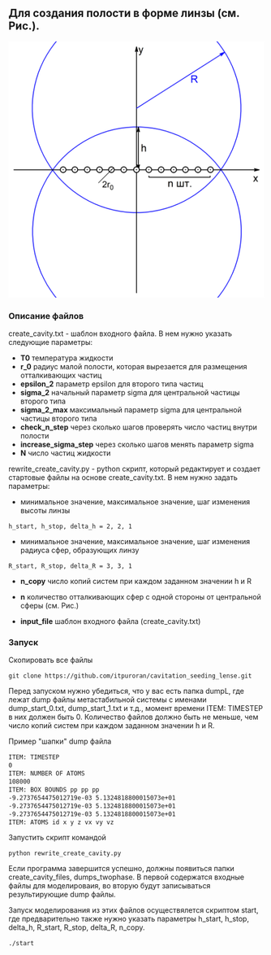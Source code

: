 ## Для создания полости в форме линзы (см. Рис.).
![](fig.jpg)

### Описание файлов

create_cavity.txt - шаблон входного файла. В нем нужно указать следующие параметры:

* **T0** температура жидкости
* **r_0** радиус малой полости, которая вырезается для размещения отталкивающих частиц
* **epsilon_2** параметр epsilon для второго типа частиц
* **sigma_2** начальный параметр sigma для центральной частицы второго типа 
* **sigma_2_max** максимальный параметр sigma для центральной частицы второго типа 
* **check_n_step** через сколько шагов проверять число частиц внутри полости
* **increase_sigma_step** через сколько шагов менять параметр sigma
* **N** число частиц жидкости

rewrite_create_cavity.py - python скрипт, который редактирует и создает стартовые файлы на основе create_cavity.txt. В нем нужно задать параметры:

* минимальное значение, максимальное значение, шаг изменения высоты линзы
```
h_start, h_stop, delta_h = 2, 2, 1
```
* минимальное значение, максимальное значение, шаг изменения радиуса сфер, образующих линзу
```
R_start, R_stop, delta_R = 3, 3, 1
```
* **n_copy** число копий систем при каждом заданном значении h и R

* **n** количество отталкивающих сфер с одной стороны от центральной сферы (см. Рис.)
* **input_file** шаблон входного файла (create_cavity.txt) 

### Запуск

Скопировать все файлы 
```
git clone https://github.com/itpuroran/cavitation_seeding_lense.git
```

Перед запуском нужно убедиться, что у вас есть папка dumpL, где лежат dump файлы метастабильной системы с именами dump_start_0.txt, dump_start_1.txt и т.д., момент времени ITEM: TIMESTEP в них должен быть 0. Количество файлов должно быть не меньше, чем число копий систем при каждом заданном значении h и R.

Пример "шапки" dump файла
```
ITEM: TIMESTEP
0
ITEM: NUMBER OF ATOMS
108000
ITEM: BOX BOUNDS pp pp pp
-9.2737654475012719e-03 5.1324818800015073e+01
-9.2737654475012719e-03 5.1324818800015073e+01
-9.2737654475012719e-03 5.1324818800015073e+01
ITEM: ATOMS id x y z vx vy vz
```

Запустить скрипт командой
```
python rewrite_create_cavity.py
```
Если программа завершится успешно, должны появиться папки create_cavity_files, dumps_twophase. В первой содержатся входные файлы для моделироваия, во вторую будут записываться результирующие dump файлы.

Запуск моделирования из этих файлов осуществялется скриптом start, где предварительно также нужно указать параметры h_start, h_stop, delta_h, R_start, R_stop, delta_R, n_copy.
```
./start
```